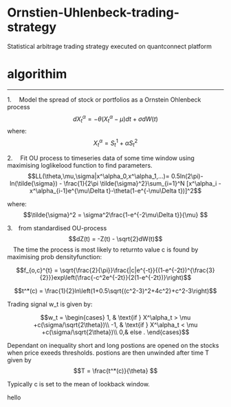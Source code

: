 # Ornstien-Uhlenbeck-trading-strategy
Statistical arbitrage trading strategy executed on quantconnect platform
# algorithim 
***
1.&emsp; Model the spread of stock or portfolios as a Ornstein Ohlenbeck process 
$$dX^\alpha_t =  -\theta(X^\alpha_t - \mu)dt+\sigma dW(t)$$
where: $$X^\alpha_t = S^1_t + \alpha S^2_t $$

2.&emsp; Fit OU process to timeseries data of some time window using maximising loglikelood function to find parameters. $$LL(\theta,\mu,\sigma|x^\alpha_0,x^\alpha_1,...)= 0.5ln(2\pi)-ln(\tilde{\sigma}) - \frac{1}{2\pi \tilde{\sigma}^2}\sum_{i=1}^N [x^\alpha_i -x^\alpha_{i-1}e^{\mu\Delta t}-\theta(1-e^{-\mu\Delta t})]^2$$

where: $$\tilde{\sigma}^2 = \sigma^2\frac{1-e^{-2\mu\Delta t}}{\mu} $$
  
3.&emsp;from standardised OU-process 
$$dZ(t) = -Z(t) - \sqrt{2}dW(t)$$
&emsp;The time the process is most likely to returnto value c is found by maximising prob densityfunction:

$$f_{o,c}^{t} = \sqrt{\frac{2}{\pi}}\frac{|c|e^{-t}}{(1-e^{-2t})^{\frac{3}{2}}}exp\left(\frac{-c^2e^{-2t}}{2(1-e^{-2t})}\right)$$

$$t^*(c) = \frac{1}{2}ln\left(1+0.5\sqrt{(c^2-3)^2+4c^2}+c^2-3\right)$$

Trading signal w_t is given by:

$$w_t = 
    \begin{cases}
            1, &         \text{if } X^\alpha_t > \mu +c(\sigma/\sqrt{2\theta})\\
            -1, &         \text{if }  X^\alpha_t < \mu +c(\sigma/\sqrt{2\theta})\\
            0,& else .
    \end{cases}$$
    
Dependant on inequality short and long postions are opened on the stocks when price exeeds thresholds. postions are then unwinded after time T given by 
$$T = \frac{t^*(c)}{\theta} $$

Typically c is set to the mean of lookback window.
 
 
 
 
 
 
 
 
 
 
 
 
 
 hello
